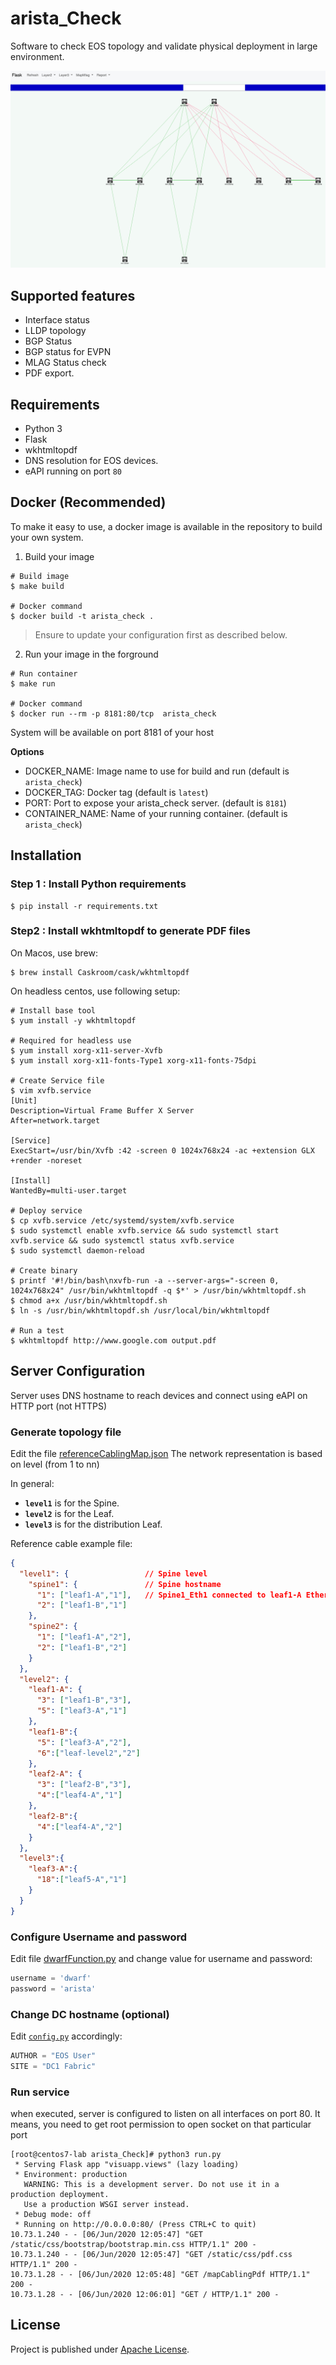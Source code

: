 # arista_Check

Software to check EOS topology and validate physical deployment in large environment.

![overview](./medias/arista-check-overview.png)

## Supported features

- Interface status
- LLDP topology
- BGP Status
- BGP status for EVPN
- MLAG Status check
- PDF export.

## Requirements

- Python 3
- Flask
- wkhtmltopdf
- DNS resolution for EOS devices.
- eAPI running on port `80`

## Docker (Recommended)

To make it easy to use, a docker image is available in the repository to build your own system.

1. Build your image

```shell
# Build image
$ make build

# Docker command
$ docker build -t arista_check .
````

> Ensure to update your configuration first as described below.

2. Run your image in the forground

```shell
# Run container
$ make run

# Docker command
$ docker run --rm -p 8181:80/tcp  arista_check
```

System will be available on port 8181 of your host

__Options__

- DOCKER_NAME: Image name to use for build and run (default is `arista_check`)
- DOCKER_TAG: Docker tag (default is `latest`)
- PORT: Port to expose your arista_check server. (default is `8181`)
- CONTAINER_NAME: Name of your running container. (default is `arista_check`)

## Installation

### Step 1 : Install Python requirements

```shell
$ pip install -r requirements.txt
```

### Step2 : Install wkhtmltopdf to generate PDF files

On Macos, use brew:

```shell
$ brew install Caskroom/cask/wkhtmltopdf
```

On headless centos, use following setup:

```shell
# Install base tool
$ yum install -y wkhtmltopdf

# Required for headless use
$ yum install xorg-x11-server-Xvfb
$ yum install xorg-x11-fonts-Type1 xorg-x11-fonts-75dpi

# Create Service file
$ vim xvfb.service
[Unit]
Description=Virtual Frame Buffer X Server
After=network.target

[Service]
ExecStart=/usr/bin/Xvfb :42 -screen 0 1024x768x24 -ac +extension GLX +render -noreset

[Install]
WantedBy=multi-user.target

# Deploy service
$ cp xvfb.service /etc/systemd/system/xvfb.service
$ sudo systemctl enable xvfb.service && sudo systemctl start xvfb.service && sudo systemctl status xvfb.service
$ sudo systemctl daemon-reload

# Create binary
$ printf '#!/bin/bash\nxvfb-run -a --server-args="-screen 0, 1024x768x24" /usr/bin/wkhtmltopdf -q $*' > /usr/bin/wkhtmltopdf.sh
$ chmod a+x /usr/bin/wkhtmltopdf.sh
$ ln -s /usr/bin/wkhtmltopdf.sh /usr/local/bin/wkhtmltopdf

# Run a test
$ wkhtmltopdf http://www.google.com output.pdf
```

## Server Configuration

Server uses DNS hostname to reach devices and connect using eAPI on HTTP port (not HTTPS)

### Generate topology file

Edit the file [referenceCablingMap.json](visuapp/static/data/referenceCablingMap.json)
The network representation is based on level (from 1 to nn)

In general:

- __`level1`__ is for the Spine.
- __`level2`__ is for the Leaf.
- __`level3`__ is for the distribution Leaf.

Reference cable example file:
```json
{
  "level1": {                 // Spine level
    "spine1": {               // Spine hostname
      "1": ["leaf1-A","1"],   // Spine1_Eth1 connected to leaf1-A Ethernet1
      "2": ["leaf1-B","1"]
    },
    "spine2": {
      "1": ["leaf1-A","2"],
      "2": ["leaf1-B","2"]
    }
  },
  "level2": {
    "leaf1-A": {
      "3": ["leaf1-B","3"],
      "5": ["leaf3-A","1"]
    },
    "leaf1-B":{
      "5": ["leaf3-A","2"],
      "6":["leaf-level2","2"]
    },
    "leaf2-A": {
      "3": ["leaf2-B","3"],
      "4":["leaf4-A","1"]
    },
    "leaf2-B":{
      "4":["leaf4-A","2"]
    }
  },
  "level3":{
    "leaf3-A":{
      "18":["leaf5-A","1"]
    }
  }
}
```

### Configure Username and password

Edit file [dwarfFunction.py](./dwarfFunction.py) and change value for username and password:

```python
username = 'dwarf'
password = 'arista'
```

### Change DC hostname (optional)

Edit [`config.py`](./config.py) accordingly:

```python
AUTHOR = "EOS User"
SITE = "DC1 Fabric"
```

### Run service

when executed, server is configured to listen on all interfaces on port 80. It means, you need to get root permission to open socket on that particular port

```shell
[root@centos7-lab arista_Check]# python3 run.py
 * Serving Flask app "visuapp.views" (lazy loading)
 * Environment: production
   WARNING: This is a development server. Do not use it in a production deployment.
   Use a production WSGI server instead.
 * Debug mode: off
 * Running on http://0.0.0.0:80/ (Press CTRL+C to quit)
10.73.1.240 - - [06/Jun/2020 12:05:47] "GET /static/css/bootstrap/bootstrap.min.css HTTP/1.1" 200 -
10.73.1.240 - - [06/Jun/2020 12:05:47] "GET /static/css/pdf.css HTTP/1.1" 200 -
10.73.1.28 - - [06/Jun/2020 12:05:48] "GET /mapCablingPdf HTTP/1.1" 200 -
10.73.1.28 - - [06/Jun/2020 12:06:01] "GET / HTTP/1.1" 200 -
```

## License

Project is published under [Apache License](LICENSE).
